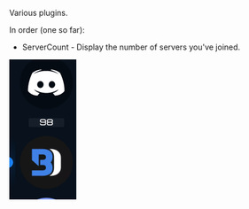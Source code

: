 Various plugins.

In order (one so far):
- ServerCount - Display the number of servers you've joined.

![ServerCount in action](src/ServerCount/image.png)
